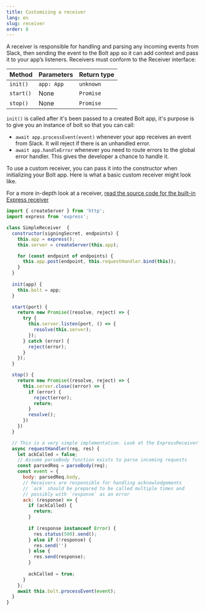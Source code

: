 ```yaml
---
title: Customizing a receiver
lang: en
slug: receiver
order: 8
---
```


<div class="section-content">
A receiver is responsible for handling and parsing any incoming events from Slack, then sending the event to the Bolt app so it can add context and pass it to your app’s listeners. Receivers must conform to the Receiver interface:

| Method       | Parameters                       | Return type |
|--------------|----------------------------------|-------------|
| `init()`     | `app: App`                       | `unknown`   |
| `start()`    | None                             | `Promise`   |
| `stop()`     | None                             | `Promise`   |

`init()` is called after it's been passed to a created Bolt app, it's purpose is to give you an instance of bolt so that you can call:
* `await app.processEvent(event)` whenever your app receives an event from Slack. It will reject if there is an unhandled error.
* `await app.handleError` whenever you need to route errors to the global error handler. This gives the developer a chance to handle it.

To use a custom receiver, you can pass it into the constructor when initializing your Bolt app. Here is what a basic custom receiver might look like.

For a more in-depth look at a receiver, [read the source code for the built-in Express receiver](https://github.com/slackapi/bolt/blob/master/src/ExpressReceiver.ts)
</div>

```javascript
import { createServer } from 'http';
import express from 'express';

class SimpleReceiver  {
  constructor(signingSecret, endpoints) {
    this.app = express();
    this.server = createServer(this.app);

    for (const endpoint of endpoints) {
      this.app.post(endpoint, this.requestHandler.bind(this));
    }
  }
  
  init(app) {
    this.bolt = app;
  }

  start(port) {
    return new Promise((resolve, reject) => {
      try {
        this.server.listen(port, () => {
          resolve(this.server);
        });
      } catch (error) {
        reject(error);
      }
    });
  }

  stop() {
    return new Promise((resolve, reject) => {
      this.server.close((error) => {
        if (error) {
          reject(error);
          return;
        }
        resolve();
      })
    })
  }

  // This is a very simple implementation. Look at the ExpressReceiver source for more detail
  async requestHandler(req, res) {
    let ackCalled = false;
    // Assume parseBody function exists to parse incoming requests
    const parsedReq = parseBody(req);
    const event = {
      body: parsedReq.body,
      // Receivers are responsible for handling acknowledgements
      // `ack` should be prepared to be called multiple times and 
      // possibly with `response` as an error
      ack: (response) => {
        if (ackCalled) {
          return;
        }
        
        if (response instanceof Error) {
          res.status(500).send();
        } else if (!response) {
          res.send('')
        } else {
          res.send(response);
        }
        
        ackCalled = true;
      }
    };
    await this.bolt.processEvent(event);
  }
}
```

